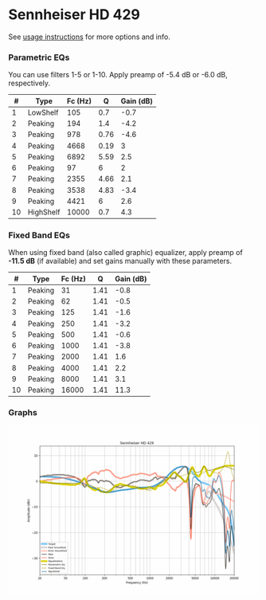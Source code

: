 # Sennheiser HD 429
See [usage instructions](https://github.com/jaakkopasanen/AutoEq#usage) for more options and info.

### Parametric EQs
You can use filters 1-5 or 1-10. Apply preamp of -5.4 dB or -6.0 dB, respectively.

|   # | Type      |   Fc (Hz) |    Q |   Gain (dB) |
|-----|-----------|-----------|------|-------------|
|   1 | LowShelf  |       105 | 0.7  |        -0.7 |
|   2 | Peaking   |       194 | 1.4  |        -4.2 |
|   3 | Peaking   |       978 | 0.76 |        -4.6 |
|   4 | Peaking   |      4668 | 0.19 |         3   |
|   5 | Peaking   |      6892 | 5.59 |         2.5 |
|   6 | Peaking   |        97 | 6    |         2   |
|   7 | Peaking   |      2355 | 4.66 |         2.1 |
|   8 | Peaking   |      3538 | 4.83 |        -3.4 |
|   9 | Peaking   |      4421 | 6    |         2.6 |
|  10 | HighShelf |     10000 | 0.7  |         4.3 |

### Fixed Band EQs
When using fixed band (also called graphic) equalizer, apply preamp of **-11.5 dB** (if available) and set gains manually with these parameters.

|   # | Type    |   Fc (Hz) |    Q |   Gain (dB) |
|-----|---------|-----------|------|-------------|
|   1 | Peaking |        31 | 1.41 |        -0.8 |
|   2 | Peaking |        62 | 1.41 |        -0.5 |
|   3 | Peaking |       125 | 1.41 |        -1.6 |
|   4 | Peaking |       250 | 1.41 |        -3.2 |
|   5 | Peaking |       500 | 1.41 |        -0.6 |
|   6 | Peaking |      1000 | 1.41 |        -3.8 |
|   7 | Peaking |      2000 | 1.41 |         1.6 |
|   8 | Peaking |      4000 | 1.41 |         2.2 |
|   9 | Peaking |      8000 | 1.41 |         3.1 |
|  10 | Peaking |     16000 | 1.41 |        11.3 |

### Graphs
![](./Sennheiser%20HD%20429.png)
